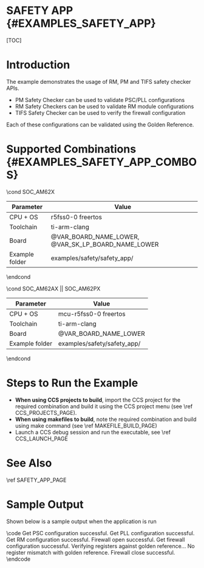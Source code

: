 # SAFETY APP {#EXAMPLES_SAFETY_APP}

[TOC]

# Introduction

The example demonstrates the usage of RM, PM and TIFS safety checker APIs.

* PM Safety Checker can be used to validate PSC/PLL configurations
* RM Safety Checkers can be used to validate RM module configurations
* TIFS Safety Checker can be used to verify the firewall configuration

Each of these configurations can be validated using the Golden Reference.

# Supported Combinations {#EXAMPLES_SAFETY_APP_COMBOS}

\cond SOC_AM62X

 Parameter      | Value
 ---------------|-----------
 CPU + OS       | r5fss0-0 freertos
 Toolchain      | ti-arm-clang
 Board          | @VAR_BOARD_NAME_LOWER, @VAR_SK_LP_BOARD_NAME_LOWER
 Example folder | examples/safety/safety_app/

\endcond

\cond SOC_AM62AX || SOC_AM62PX

 Parameter      | Value
 ---------------|-----------
 CPU + OS       | mcu-r5fss0-0 freertos
 Toolchain      | ti-arm-clang
 Board          | @VAR_BOARD_NAME_LOWER
 Example folder | examples/safety/safety_app/

\endcond

# Steps to Run the Example

- **When using CCS projects to build**, import the CCS project for the required combination
  and build it using the CCS project menu (see \ref CCS_PROJECTS_PAGE).
- **When using makefiles to build**, note the required combination and build using
  make command (see \ref MAKEFILE_BUILD_PAGE)
- Launch a CCS debug session and run the executable, see \ref CCS_LAUNCH_PAGE

# See Also

\ref SAFETY_APP_PAGE

# Sample Output

Shown below is a sample output when the application is run

\code
Get PSC configuration successful.
Get PLL configuration successful.
Get RM configuration successful.
Firewall open successful.
Get firewall configuration successful.
Verifying registers against golden reference...
No register mismatch with golden reference.
Firewall close successful.
\endcode

